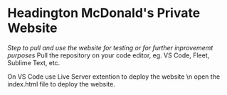 # Headington McDonald's Private Website

*Step to pull and use the website for testing or for further inprovememt purposes*
Pull the repository on your code editor, eg. VS Code, Fleet, Sublime Text, etc.

On VS Code use Live Server extention to deploy the website \n open the index.html file to deploy the website.
